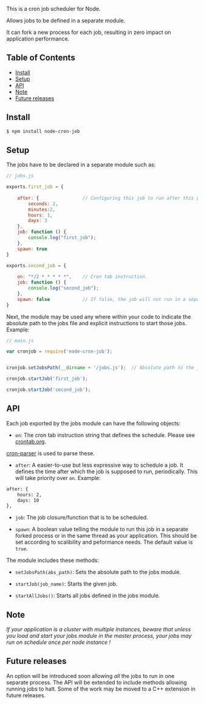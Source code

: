 This is a cron job scheduler for Node.

Allows jobs to be defined in a separate module.

It can fork a new process for each job, resulting in zero impact on application performance.


## Table of Contents

- [Install](#install)
- [Setup](#setup)
- [API](#api)
- [Note](#note)
- [Future releases](#future-releases)


## Install

```sh
$ npm install node-cron-job
```



## Setup

The jobs have to be declared in a separate module such as:
```js
// jobs.js

exports.first_job = {
    
    after: {                // Configuring this job to run after this period.
        seconds: 2,
        minutes:2,
        hours: 1,
        days: 3
    },
    job: function () {
        console.log("first_job");
    },
    spawn: true             
}

exports.second_job = {
    
    on: "*/2 * * * * *",    // Cron tab instruction.
    job: function () {
        console.log("second_job");
    },
    spawn: false            // If false, the job will not run in a separate process.
}
```

Next, the module may be used any where within your code to indicate the absolute path to the 
jobs file and explicit instructions to start those jobs. Example:

```js
// main.js

var cronjob = require('node-cron-job');


cronjob.setJobsPath(__dirname + '/jobs.js');  // Absolute path to the jobs module.

cronjob.startJob('first_job');

cronjob.startJob('second_job');
```


## API

Each job exported by the jobs module can have the following objects:

* `on`: The cron tab instruction string that defines the schedule. Please see [crontab.org](http://crontab.org/).

[cron-parser](https://www.npmjs.com/package/cron-parser) is used to parse these.

* `after`: A easier-to-use but less expressive way to schedule a job. It defines
the time after which the job is supposed to run, periodically. This will take priority over `on`. 
Example:

```txt
after: {
    hours: 2,
    days: 10
},
```

* `job`: The job closure/function that is to be scheduled.

* `spawn`: A boolean value telling the module to run this job in a separate forked process or in the same
thread as your application. This should be set according to scalibility and peformance needs.
The default value is `true`.


The module includes these methods:

* `setJobsPath(abs_path)`: Sets the absolute path to the jobs module.

* `startJob(job_name)`: Starts the given job.

* `startAllJobs()`: Starts all jobs defined in the jobs module.


## Note

*If your application is a cluster with multiple instances, beware that unless you load and start your jobs
module in the master process, your jobs may run on schedule once per node instance !*

## Future releases

An option will be introduced soon allowing *all* the jobs to run in one separate process.
The API will be extended to include methods allowing running jobs to halt.
Some of the work may be moved to a C++ extension in future releases.
